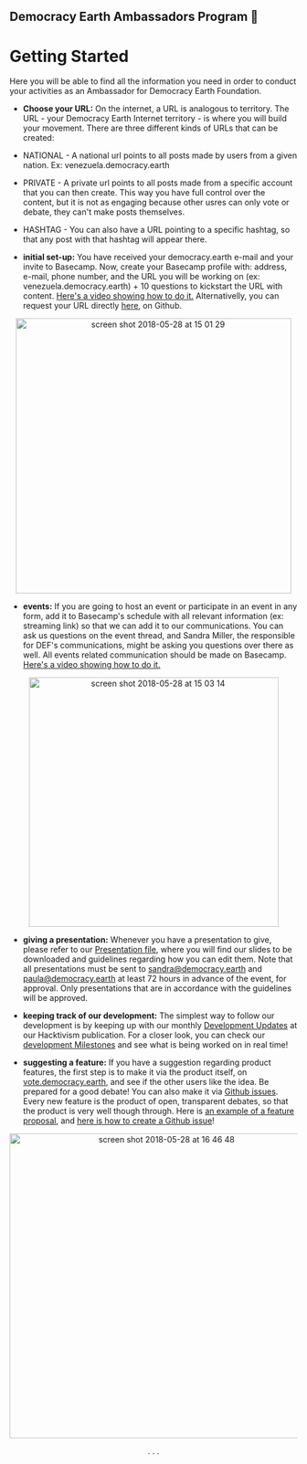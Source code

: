 ## Democracy Earth Ambassadors Program 🌿
# Getting Started

Here you will be able to find all the information you need in order to conduct your activities as an Ambassador for Democracy Earth Foundation.

* **Choose your URL:** On the internet, a URL is analogous to territory. The URL - your Democracy Earth Internet territory -  is where you will build your movement. There are three different kinds of URLs that can be created:  


- NATIONAL - A national url points to all posts made by users from a given nation. Ex: venezuela.democracy.earth

- PRIVATE - A private url points to all posts made from a specific account that you can then create. This way you have full control over the content, but it is not as engaging because other usres can only vote or debate, they can't make posts themselves.

- HASHTAG - You can also have a URL pointing to a specific hashtag, so that any post with that hashtag will appear there. 

* **initial set-up:** You have received your democracy.earth e-mail and your invite to Basecamp. Now, create your Basecamp profile with: address, e-mail, phone number, and the URL you will be working on (ex: venezuela.democracy.earth) + 10 questions to kickstart the URL with content. [Here's a video showing how to do it.](https://drive.google.com/file/d/14Pxvgiks7Wbcr2n04XdyGIL1TGj19ZQI/view?usp=sharing) Alternativelly, you can request your URL directly [here](https://github.com/DemocracyEarth/sovereign/issues/305), on Github. 

<p align="center">
         <img width="482" alt="screen shot 2018-05-28 at 15 01 29" src="https://user-images.githubusercontent.com/18194034/40625328-0c5b35de-6288-11e8-8a66-5ed38af62a46.png">
         </p>

* **events:** If you are going to host an event or participate in an event in any form, add it to Basecamp's schedule with all relevant information (ex: streaming link) so that we can add it to our communications. You can ask us questions on the event thread, and Sandra Miller, the responsible for DEF's communications, might be asking you questions over there as well. All events related communication should be made on Basecamp. [Here's a video showing how to do it.](https://drive.google.com/file/d/1T0wtDWSeZfLomv_ttJBCJHaLMTP3mdCi/view?usp=sharing)

<p align="center">
         <img width="437" alt="screen shot 2018-05-28 at 15 03 14" src="https://user-images.githubusercontent.com/18194034/40625356-49c6f50c-6288-11e8-8d9d-85123c8f088b.png">
         </p>


* **giving a presentation:** Whenever you have a presentation to give, please refer to our [Presentation file](https://github.com/DemocracyEarth/ambassadors/blob/master/Presentations.md), where you will find our slides to be downloaded and guidelines regarding how you can edit them. Note that all presentations must be sent to sandra@democracy.earth and paula@democracy.earth at least 72 hours in advance of the event, for approval. Only presentations that are in accordance with the guidelines will be approved.

* **keeping track of our development:** The simplest way to follow our development is by keeping up with our monthly [Development Updates](https://words.democracy.earth/monthly-dev-update/home) at our Hacktivism publication. For a closer look, you can check our [development Milestones](https://github.com/DemocracyEarth/sovereign/milestones) and see what is being worked on in real time!

* **suggesting a feature:** If you have a suggestion regarding product features, the first step is to make it via the product itself, on [vote.democracy.earth](https://vote.democracy.earth/), and see if the other users like the idea. Be prepared for a good debate! You can also make it via [Github issues](https://github.com/DemocracyEarth/sovereign/issues). Every new feature is the product of open, transparent debates, so that the product is very well though through. Here is [an example of a feature proposal](https://github.com/DemocracyEarth/sovereign/issues/289), and [here is how to create a Github issue](https://www.youtube.com/watch?time_continue=47&v=jcx6wN8neAM)!

<p align="center">
         <img width="534" alt="screen shot 2018-05-28 at 16 46 48" src="https://user-images.githubusercontent.com/18194034/40627703-e314faac-6296-11e8-9fa0-289983456446.png">
         </p>


<p align="center">
         .   .   . 
         </p>
